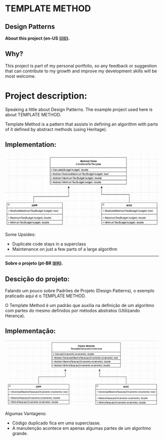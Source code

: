 # TEMPLATE METHOD
## Design Patterns 

**About this project (en-US 🇺🇸).**

## Why?

This project is part of my personal portfolio, so any feedback or suggestion that can contribute to my growth and improve my development skills will be most welcome.

# Project description:

Speaking a little about Design Patterns. The example project used here is about TEMPLATE METHOD.

Template Method is a pattern that assists in defining an algorithm with parts of it defined by abstract methods (using Heritage).

## Implementation:

![Preview-Screens](ImageAsset/ExEn.png)

Some Upsides:

- Duplicate code stays in a superclass
- Maintenance on just a few parts of a large algorithm

--------------------------------------------------------------------------------------------------------------------------------------------------------------------------------
**Sobre o projeto (pt-BR 🇧🇷).**

## Descição do projeto:

Falando um pouco sobre Padrões de Projeto (Design Patterns), o exemplo praticado aqui é o TEMPLATE METHOD.

O Template Method é um padrão que auxilia na definição de um algoritmo com partes do mesmo definidos por métodos abstratos (Utilizando Herança).

## Implementação:

![Preview-Screens](ImageAsset/ExBr.png)

Algumas Vantagens:

- Código duplicado fica em uma superclasse.
- A manutenção acontece em apenas algumas partes de um algoritmo grande.
